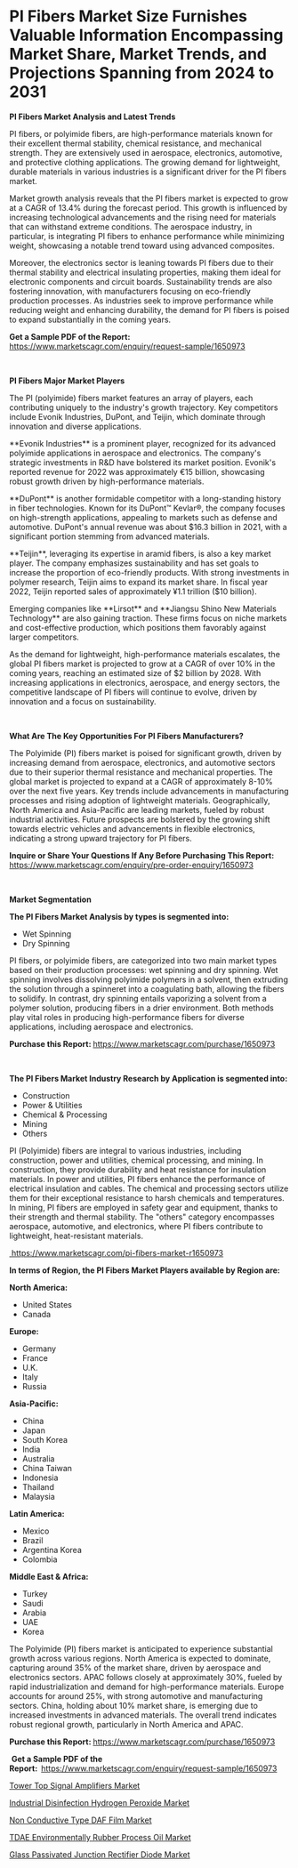 <p><h1>PI Fibers Market Size Furnishes Valuable Information Encompassing Market Share, Market Trends, and Projections Spanning from 2024 to 2031</h1></p><p><strong>PI Fibers Market Analysis and Latest Trends</strong></p>
<p><p>PI fibers, or polyimide fibers, are high-performance materials known for their excellent thermal stability, chemical resistance, and mechanical strength. They are extensively used in aerospace, electronics, automotive, and protective clothing applications. The growing demand for lightweight, durable materials in various industries is a significant driver for the PI fibers market.</p><p>Market growth analysis reveals that the PI fibers market is expected to grow at a CAGR of 13.4% during the forecast period. This growth is influenced by increasing technological advancements and the rising need for materials that can withstand extreme conditions. The aerospace industry, in particular, is integrating PI fibers to enhance performance while minimizing weight, showcasing a notable trend toward using advanced composites.</p><p>Moreover, the electronics sector is leaning towards PI fibers due to their thermal stability and electrical insulating properties, making them ideal for electronic components and circuit boards. Sustainability trends are also fostering innovation, with manufacturers focusing on eco-friendly production processes. As industries seek to improve performance while reducing weight and enhancing durability, the demand for PI fibers is poised to expand substantially in the coming years.</p></p>
<p><strong>Get a Sample PDF of the Report:&nbsp;</strong> <a href="https://www.marketscagr.com/enquiry/request-sample/1650973?utm_campaign=1869&utm_medium=2&utm_source=Github&utm_content=ia&utm_term=08122024&utm_id=pi-fibers">https://www.marketscagr.com/enquiry/request-sample/1650973</a></p>
<p>&nbsp;</p>
<p><strong>PI Fibers Major Market Players</strong></p>
<p><p>The PI (polyimide) fibers market features an array of players, each contributing uniquely to the industry's growth trajectory. Key competitors include Evonik Industries, DuPont, and Teijin, which dominate through innovation and diverse applications.</p><p>**Evonik Industries** is a prominent player, recognized for its advanced polyimide applications in aerospace and electronics. The company's strategic investments in R&D have bolstered its market position. Evonik's reported revenue for 2022 was approximately €15 billion, showcasing robust growth driven by high-performance materials.</p><p>**DuPont** is another formidable competitor with a long-standing history in fiber technologies. Known for its DuPont™ Kevlar®, the company focuses on high-strength applications, appealing to markets such as defense and automotive. DuPont's annual revenue was about $16.3 billion in 2021, with a significant portion stemming from advanced materials.</p><p>**Teijin**, leveraging its expertise in aramid fibers, is also a key market player. The company emphasizes sustainability and has set goals to increase the proportion of eco-friendly products. With strong investments in polymer research, Teijin aims to expand its market share. In fiscal year 2022, Teijin reported sales of approximately ¥1.1 trillion ($10 billion).</p><p>Emerging companies like **Lirsot** and **Jiangsu Shino New Materials Technology** are also gaining traction. These firms focus on niche markets and cost-effective production, which positions them favorably against larger competitors.</p><p>As the demand for lightweight, high-performance materials escalates, the global PI fibers market is projected to grow at a CAGR of over 10% in the coming years, reaching an estimated size of $2 billion by 2028. With increasing applications in electronics, aerospace, and energy sectors, the competitive landscape of PI fibers will continue to evolve, driven by innovation and a focus on sustainability.</p></p>
<p>&nbsp;</p>
<p><strong>What Are The Key Opportunities For PI Fibers Manufacturers?</strong></p>
<p><p>The Polyimide (PI) fibers market is poised for significant growth, driven by increasing demand from aerospace, electronics, and automotive sectors due to their superior thermal resistance and mechanical properties. The global market is projected to expand at a CAGR of approximately 8-10% over the next five years. Key trends include advancements in manufacturing processes and rising adoption of lightweight materials. Geographically, North America and Asia-Pacific are leading markets, fueled by robust industrial activities. Future prospects are bolstered by the growing shift towards electric vehicles and advancements in flexible electronics, indicating a strong upward trajectory for PI fibers.</p></p>
<p><strong>Inquire or Share Your Questions If Any Before Purchasing This Report:</strong> <a href="https://www.marketscagr.com/enquiry/pre-order-enquiry/1650973?utm_campaign=1869&utm_medium=2&utm_source=Github&utm_content=ia&utm_term=08122024&utm_id=pi-fibers">https://www.marketscagr.com/enquiry/pre-order-enquiry/1650973</a></p>
<p>&nbsp;</p>
<p><strong>Market Segmentation</strong></p>
<p><strong>The PI Fibers Market Analysis by types is segmented into:</strong></p>
<p><ul><li>Wet Spinning</li><li>Dry Spinning</li></ul></p>
<p><p>PI fibers, or polyimide fibers, are categorized into two main market types based on their production processes: wet spinning and dry spinning. Wet spinning involves dissolving polyimide polymers in a solvent, then extruding the solution through a spinneret into a coagulating bath, allowing the fibers to solidify. In contrast, dry spinning entails vaporizing a solvent from a polymer solution, producing fibers in a drier environment. Both methods play vital roles in producing high-performance fibers for diverse applications, including aerospace and electronics.</p></p>
<p><strong>Purchase this Report:&nbsp;</strong><a href="https://www.marketscagr.com/purchase/1650973?utm_campaign=1869&utm_medium=2&utm_source=Github&utm_content=ia&utm_term=08122024&utm_id=pi-fibers">https://www.marketscagr.com/purchase/1650973</a></p>
<p>&nbsp;</p>
<p><strong>The PI Fibers Market Industry Research by Application is segmented into:</strong></p>
<p><ul><li>Construction</li><li>Power & Utilities</li><li>Chemical & Processing</li><li>Mining</li><li>Others</li></ul></p>
<p><p>PI (Polyimide) fibers are integral to various industries, including construction, power and utilities, chemical processing, and mining. In construction, they provide durability and heat resistance for insulation materials. In power and utilities, PI fibers enhance the performance of electrical insulation and cables. The chemical and processing sectors utilize them for their exceptional resistance to harsh chemicals and temperatures. In mining, PI fibers are employed in safety gear and equipment, thanks to their strength and thermal stability. The "others" category encompasses aerospace, automotive, and electronics, where PI fibers contribute to lightweight, heat-resistant materials.</p></p>
<p><a href="https://www.marketscagr.com/pi-fibers-market-r1650973?utm_campaign=1869&utm_medium=2&utm_source=Github&utm_content=ia&utm_term=08122024&utm_id=pi-fibers">&nbsp;https://www.marketscagr.com/pi-fibers-market-r1650973</a></p>
<p><strong>In terms of Region, the PI Fibers Market Players available by Region are:</strong></p>
<p>
    <p> <strong> North America: </strong>
        <ul>
            <li>United States</li>
            <li>Canada</li>
        </ul>
        </p> 
    <p> <strong> Europe: </strong>
        <ul>
            <li>Germany</li>
            <li>France</li>
            <li>U.K.</li>
            <li>Italy</li>
            <li>Russia</li>
        </ul>
        </p> 
    <p> <strong> Asia-Pacific: </strong>
        <ul>
            <li>China</li>
            <li>Japan</li>
            <li>South Korea</li>
            <li>India</li>
            <li>Australia</li>
            <li>China Taiwan</li>
            <li>Indonesia</li>
            <li>Thailand</li>
            <li>Malaysia</li>
        </ul>
        </p> 
    <p> <strong> Latin America: </strong>
        <ul>
            <li>Mexico</li>
            <li>Brazil</li>
            <li>Argentina Korea</li>
            <li>Colombia</li>
        </ul>
        </p> 
    <p> <strong> Middle East & Africa: </strong>
        <ul>
            <li>Turkey</li>
            <li>Saudi</li>
            <li>Arabia</li>
            <li>UAE</li>
            <li>Korea</li>
        </ul>
    </p>
    </p>
<p><p>The Polyimide (PI) fibers market is anticipated to experience substantial growth across various regions. North America is expected to dominate, capturing around 35% of the market share, driven by aerospace and electronics sectors. APAC follows closely at approximately 30%, fueled by rapid industrialization and demand for high-performance materials. Europe accounts for around 25%, with strong automotive and manufacturing sectors. China, holding about 10% market share, is emerging due to increased investments in advanced materials. The overall trend indicates robust regional growth, particularly in North America and APAC.</p></p>
<p><strong>Purchase this Report: </strong><a href="https://www.marketscagr.com/purchase/1650973?utm_campaign=1869&utm_medium=2&utm_source=Github&utm_content=ia&utm_term=08122024&utm_id=pi-fibers">https://www.marketscagr.com/purchase/1650973</a></p>
<p>&nbsp;<strong>Get a Sample PDF of the Report:&nbsp;&nbsp;</strong><a href="https://www.marketscagr.com/enquiry/request-sample/1650973?utm_campaign=1869&utm_medium=2&utm_source=Github&utm_content=ia&utm_term=08122024&utm_id=pi-fibers">https://www.marketscagr.com/enquiry/request-sample/1650973</a></p>
<p><strong></strong></p>
<p><p><a href="https://github.com/provorikovar/Market-Research-Report-List-6/blob/main/tower-top-signal-amplifiers-market.md?utm_campaign=1869&utm_medium=2&utm_source=Github&utm_content=ia&utm_term=08122024&utm_id=pi-fibers">Tower Top Signal Amplifiers Market</a></p><p><a href="https://www.linkedin.com/pulse/industrial-disinfection-hydrogen-peroxide-market-report-ne3ue?utm_campaign=1869&utm_medium=2&utm_source=Github&utm_content=ia&utm_term=08122024&utm_id=pi-fibers">Industrial Disinfection Hydrogen Peroxide Market</a></p><p><a href="https://www.linkedin.com/pulse/non-conductive-type-daf-film-market-analysis-application-nq19e?utm_campaign=1869&utm_medium=2&utm_source=Github&utm_content=ia&utm_term=08122024&utm_id=pi-fibers">Non Conductive Type DAF Film Market</a></p><p><a href="https://www.linkedin.com/pulse/insights-tdae-environmentally-rubber-process-oil-market-6w0ac?utm_campaign=1869&utm_medium=2&utm_source=Github&utm_content=ia&utm_term=08122024&utm_id=pi-fibers">TDAE Environmentally Rubber Process Oil Market</a></p><p><a href="https://www.linkedin.com/pulse/glass-passivated-junction-rectifier-diode-market-trends-drivers-5eube?utm_campaign=1869&utm_medium=2&utm_source=Github&utm_content=ia&utm_term=08122024&utm_id=pi-fibers">Glass Passivated Junction Rectifier Diode Market</a></p></p>